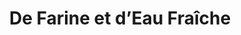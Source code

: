 ---
title: "De Farine et d’Eau Fraîche"
url: /gravelines/de-farine-et-deau-fraiche/
shop: boulangerie
---